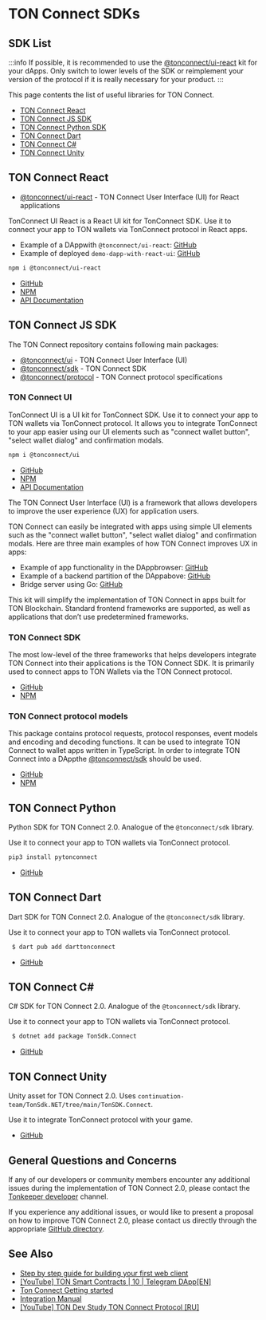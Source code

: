 # TON Connect SDKs

## SDK List

:::info
If possible, it is recommended to use the [@tonconnect/ui-react](/develop/dapps/ton-connect/developers#ton-connect-ui-react) kit for your dApps. Only switch to lower levels of the SDK or reimplement your version of the protocol if it is really necessary for your product.
:::

This page contents the list of useful libraries for TON Connect.

* [TON Connect React](/develop/dapps/ton-connect/developers#ton-connect-react) 
* [TON Connect JS SDK](/develop/dapps/ton-connect/developers#ton-connect-js-sdk)
* [TON Connect Python SDK](/develop/dapps/ton-connect/developers#ton-connect-python)
* [TON Connect Dart](/develop/dapps/ton-connect/developers#ton-connect-dart)
* [TON Connect C#](/develop/dapps/ton-connect/developers#ton-connect-c)
* [TON Connect Unity](/develop/dapps/ton-connect/developers#ton-connect-unity)

## TON Connect React

- [@tonconnect/ui-react](/develop/dapps/ton-connect/developers#ton-connect-ui-react) - TON Connect User Interface (UI) for React applications

TonConnect UI React is a React UI kit for TonConnect SDK. Use it to connect your app to TON wallets via TonConnect protocol in React apps.

* Example of a DAppwith `@tonconnect/ui-react`: [GitHub](https://github.com/ton-connect/demo-dapp-with-react-ui)
* Example of deployed `demo-dapp-with-react-ui`: [GitHub](https://ton-connect.github.io/demo-dapp-with-react-ui/)

```bash
npm i @tonconnect/ui-react
```

- [GitHub](https://github.com/ton-connect/sdk/tree/main/packages/ui-react)
- [NPM](https://www.npmjs.com/package/@tonconnect/ui-react)
- [API Documentation](https://ton-connect.github.io/sdk/modules/_tonconnect_ui_react.html)


## TON Connect JS SDK

The TON Connect repository contains following main packages:

- [@tonconnect/ui](/develop/dapps/ton-connect/developers#ton-connect-ui) - TON Connect User Interface (UI)
- [@tonconnect/sdk](/develop/dapps/ton-connect/developers#ton-connect-sdk)  - TON Connect SDK
- [@tonconnect/protocol](/develop/dapps/ton-connect/developers#ton-connect-protocol-models) - TON Connect protocol specifications


### TON Connect UI

TonConnect UI is a UI kit for TonConnect SDK. Use it to connect your app to TON wallets via TonConnect protocol. It allows you to integrate TonConnect to your app easier using our UI elements such as "connect wallet button", "select wallet dialog" and confirmation modals.

```bash
npm i @tonconnect/ui
```

- [GitHub](https://github.com/ton-connect/sdk/tree/main/packages/ui)
- [NPM](https://www.npmjs.com/package/@tonconnect/ui)
- [API Documentation](https://ton-connect.github.io/sdk/modules/_tonconnect_ui.html)

The TON Connect User Interface (UI) is a framework that allows developers to improve the user experience (UX) for application users.

TON Connect can easily be integrated with apps using simple UI elements such as the "connect wallet button", "select wallet dialog" and confirmation modals. Here are three main examples of how TON Connect improves UX in apps:

* Example of app functionality in the DAppbrowser: [GitHub](https://ton-connect.github.io/demo-dapp/)
* Example of a backend partition of the DAppabove: [GitHub](https://github.com/ton-connect/demo-dapp-backend)
* Bridge server using Go: [GitHub](https://github.com/ton-connect/bridge)


This kit will simplify the implementation of TON Connect in apps built for TON Blockchain. Standard frontend frameworks are supported, as well as applications that don’t use predetermined frameworks.


### TON Connect SDK

The most low-level of the three frameworks that helps developers integrate TON Connect into their applications is the TON Connect SDK. It is primarily used to connect apps to TON Wallets via the TON Connect protocol.

- [GitHub](https://github.com/ton-connect/sdk/tree/main/packages/sdk)
- [NPM](https://www.npmjs.com/package/@tonconnect/sdk)

### TON Connect protocol models

This package contains protocol requests, protocol responses, event models and encoding and decoding functions. It can be used to integrate TON Connect to wallet apps written in TypeScript. In order to integrate TON Connect into a DAppthe [@tonconnect/sdk](https://www.npmjs.com/package/@tonconnect/sdk) should be used.

- [GitHub](https://github.com/ton-connect/sdk/tree/main/packages/protocol)
- [NPM](https://www.npmjs.com/package/@tonconnect/protocol)



## TON Connect Python

Python SDK for TON Connect 2.0. Analogue of the `@tonconnect/sdk` library.

Use it to connect your app to TON wallets via TonConnect protocol.

```bash
pip3 install pytonconnect
```

- [GitHub](https://github.com/XaBbl4/pytonconnect)




## TON Connect Dart

Dart SDK for TON Connect 2.0. Analogue of the `@tonconnect/sdk` library.

Use it to connect your app to TON wallets via TonConnect protocol.

```bash
 $ dart pub add darttonconnect
```

* [GitHub](https://github.com/romanovichim/dartTonconnect)


## TON Connect C#

C# SDK for TON Connect 2.0. Analogue of the `@tonconnect/sdk` library.

Use it to connect your app to TON wallets via TonConnect protocol.

```bash
 $ dotnet add package TonSdk.Connect
```

* [GitHub](https://github.com/continuation-team/TonSdk.NET/tree/main/TonSDK.Connect)


## TON Connect Unity

Unity asset for TON Connect 2.0. Uses `continuation-team/TonSdk.NET/tree/main/TonSDK.Connect`.

Use it to integrate TonConnect protocol with your game.

* [GitHub](https://github.com/continuation-team/unity-ton-connect)

## General Questions and Concerns

If any of our developers or community members encounter any additional issues during the implementation of TON Connect 2.0, please contact the [Tonkeeper developer](https://t.me/tonkeeperdev) channel.

If you experience any additional issues, or would like to present a proposal on how to improve TON Connect 2.0, please contact us directly through the appropriate [GitHub directory](https://github.com/ton-connect/).

## See Also

* [Step by step guide for building your first web client](https://ton-community.github.io/tutorials/03-client/)
* [[YouTube] TON Smart Contracts | 10 | Telegram DApp[EN]](https://www.youtube.com/watch?v=D6t3eZPdgAU&t=254s&ab_channel=AlefmanVladimir%5BEN%5D)
* [Ton Connect Getting started](https://github.com/ton-connect/sdk/tree/main/packages/sdk)
* [Integration Manual](/develop/dapps/ton-connect/integration)
* [[YouTube] TON Dev Study TON Connect Protocol [RU]](https://www.youtube.com/playlist?list=PLyDBPwv9EPsCJ226xS5_dKmXXxWx1CKz_)
